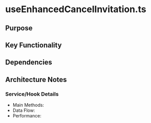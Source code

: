 # useEnhancedCancelInvitation.ts

## Purpose

## Key Functionality

## Dependencies

## Architecture Notes

### Service/Hook Details
- Main Methods: 
- Data Flow: 
- Performance: 
